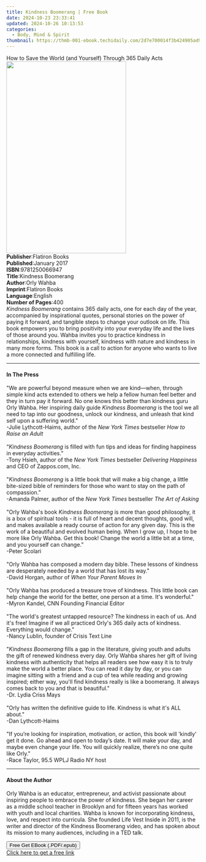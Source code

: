 ```yaml
---
title: Kindness Boomerang | Free Book
date: 2024-10-23 23:33:41
updated: 2024-10-26 10:13:53
categories:
  - Body, Mind & Spirit
thumbnail: https://thmb-001-ebook.techidaily.com/2d7e700014f3b424905ad9cf75189a518d176bb277f30a6f8059637636d9bd6a.jpg
---
```

<main id="book-container">
  <div class="flex flex-col">
    <div class="book-brief flex-1 py-6 px-4 sm:p-6 md:py-10 md:px-8">
      <!-- brief-->
      <div class="book-brief-main">
        How to Save the World (and Yourself) Through 365 Daily Acts
      </div>
    </div>
    <div
      class="book-meta-info flex-1 grid gap-4 col-start-1 col-end-3 row-start-1 sm:mb-6 sm:grid-cols-4 lg:gap-6 lg:col-start-2 lg:row-end-6 lg:row-span-6 lg:mb-0"
    >
      <div
        class="book-meta-info-left place-content-center mt-4 p-4 text-sm leading-6 col-start-2 col-span-2 dark:text-slate-400"
      >
        <img
          class="w-full h-500 object-cover rounded-lg sm:h-255 sm:col-span-2 lg:col-span-full"
          src="https://img-001-ebook.techidaily.com/dd279997589d36353133e9d7457a1e18253e906afc4842e700caf976dfe42a58.jpg"
          alt=""
          width="312"
          height="500"
        />
      </div>
      <div
        class="book-meta-info-right mt-2 col-start-1 row-start-2 col-span-3 self-center"
      >
        <!-- meta data  -->
        <div class="flex flex-col px-4 md:px-8">
          <div class="flex-1">
            <strong>Publisher</strong>:<span class="px-2">Flatiron Books</span>
          </div>
          <div class="flex-1">
            <strong>Published</strong>:<span class="px-2">January 2017</span>
          </div>
          <div class="flex-1">
            <strong>ISBN</strong>:<span class="px-2">9781250066947</span>
          </div>
          <div class="flex-1">
            <strong>Title</strong>:<span class="px-2">Kindness Boomerang</span>
          </div>
          <div class="flex-1">
            <strong>Author</strong>:<span class="px-2">Orly Wahba</span>
          </div>
          <div class="flex-1">
            <strong>Imprint</strong>:<span class="px-2">Flatiron Books</span>
          </div>
          <div class="flex-1">
            <strong>Language</strong>:<span class="px-2">English</span>
          </div>
          <div class="flex-1">
            <strong>Number of Pages</strong>:<span class="px-2">400</span>
          </div>
        </div>
      </div>
    </div>
    <div class="book-description flex-1 py-6 px-4 sm:p-6 md:py-10 md:px-8">
      <div class="book-description-main">
        <div accordion-content="" id="description">
          <i>Kindness Boomerang</i> contains 365 daily acts, one for each day of
          the year, accompanied by inspirational quotes, personal stories on the
          power of paying it forward, and tangible steps to change your outlook
          on life. This book empowers you to bring positivity into your everyday
          life and the lives of those around you. Wahba invites you to practice
          kindness in relationships, kindness with yourself, kindness with
          nature and kindness in many more forms. This book is a call to action
          for anyone who wants to live a more connected and fulfilling life.
        </div>
      </div>
    </div>
    <div class="book-excerpts flex-1 py-6 px-4 sm:p-6 md:py-10 md:px-8">
      <!-- excerpts-->
      <div class="book-excerpts-main">
        <hr />
        <h4 class="placeholder placeholder-heading">
          <span>In The Press</span>
        </h4>
        <p></p>
        <p>
          "We are powerful beyond measure when we are kind—when, through simple
          kind acts extended to others we help a fellow human feel better and
          they in turn pay it forward. No one knows this better than kindness
          guru Orly Wahba. Her inspiring daily guide
          <i>Kindness Boomerang</i> is the tool we all need to tap into our
          goodness, unlock our kindness, and unleash that kind self upon a
          suffering world."<br />-Julie Lythcott-Haims, author of the
          <i>New York Times</i> bestseller<i> How to Raise an Adult</i>
          <br /><br />“<i>Kindness Boomerang</i> is filled with fun tips and
          ideas for finding happiness in everyday activities.”<br />-Tony Hsieh,
          author of the <i>New York Times</i> bestseller
          <i>Delivering Happiness</i> and CEO of Zappos.com, Inc.<br /><br />"<i
            >Kindness Boomerang</i
          >
          is a little book that will make a big change, a little bite-sized
          bible of reminders for those who want to stay on the path of
          compassion.”<br />-Amanda Palmer, author of the
          <i>New York Times</i> bestseller <i>The Art of Asking</i
          ><br /><br />"Orly Wahba's book <i>Kindness Boomerang</i> is more than
          good philosophy, it is a box of spiritual tools - it is full of heart
          and decent thoughts, good will, and makes available a ready course of
          action for any given day. This is the work of a beautiful and evolved
          human being. When I grow up, I hope to be more like Orly Wahba. Get
          this book! Change the world a little bit at a time, and you yourself
          can change.”<br />
          -Peter Scolari<br /><br />"Orly Wahba has composed a modern day bible.
          These lessons of kindness are desperately needed by a world that has
          lost its way."<br />-David Horgan, author of
          <i>When Your Parent Moves In</i><br /><br />"Orly Wahba has produced a
          treasure trove of kindness. This little book can help change the world
          for the better, one person at a time. It's wonderful."<br />-Myron
          Kandel, CNN Founding Financial Editor<br /><br />"The world's greatest
          untapped resource? The kindness in each of us. And it's free! Imagine
          if we all practiced Orly's 365 daily acts of kindness. Everything
          would change."<br />-Nancy Lublin, founder of Crisis Text Line<br /><br />"<i
            >Kindness Boomerang</i
          >
          fills a gap in the literature, giving youth and adults the gift of
          renewed kindness every day. Orly Wahba shares her gift of living
          kindness with authenticity that helps all readers see how easy it is
          to truly make the world a better place. You can read it day by day, or
          you can imagine sitting with a friend and a cup of tea while reading
          and growing inspired; either way, you'll find kindness really is like
          a boomerang. It always comes back to you and that is beautiful."
          <br />-Dr. Lydia Criss Mays<br /><br />"Orly has written the
          definitive guide to life. Kindness is what it's ALL about."<br />-Dan
          Lythcott-Haims<br /><br />"If you’re looking for inspiration,
          motivation, or action, this book will 'kindly' get it done. Go ahead
          and open to today’s date. It will make your day, and maybe even change
          your life. You will quickly realize, there’s no one quite like
          Orly."<br />-Race Taylor, 95.5 WPLJ Radio NY host
        </p>
        <p></p>
      </div>
    </div>
    <div class="book-about-author flex-1 py-6 px-4 sm:p-6 md:py-10 md:px-8">
      <!-- about author-->
      <div class="book-main-author-main">
        <hr />
        <h4 class="placeholder placeholder-heading">
          <span>About the Author</span>
        </h4>
        <p>
          Orly Wahba is an educator, entrepreneur, and activist passionate about
          inspiring people to embrace the power of kindness. She began her
          career as a middle school teacher in Brooklyn and for fifteen years
          has worked with youth and local charities. Wahba is known for
          incorporating kindness, love, and respect into curricula. She founded
          Life Vest Inside in 2011, is the writer and director of the Kindness
          Boomerang video, and has spoken about its mission to many audiences,
          including in a TED talk.
        </p>
      </div>
    </div>
    <div class="book-free-get flex-1 py-6 px-4 sm:p-6 md:py-10 md:px-8">
      <button
        id="btn-free-get"
        class="bg-blue-500 hover:bg-blue-700 text-white font-bold py-2 px-4 rounded"
      >
        Free Get EBook (.PDF/.epub)
      </button>
      <div id="countdown-display" class="px-2 text-lg mt-2"></div>
      <a
        id="free-link"
        class="hidden bg-blue-500 hover:bg-blue-700 text-white font-bold py-2 px-4 rounded"
        href="https://www.ebooks.com/en-us/book/2610148/kindness-boomerang/orly-wahba/"
        target="_blank"
        >Click here to get a free link</a
      >
    </div>
    <script>
      let countdownTime = 0;
      let countdownInterval = null;
      document
        .getElementById('btn-free-get')
        .addEventListener('click', startCountdown);
      function startCountdown() {
        countdownTime = new Date().getTime() + 60000 * 3;
        countdownInterval = setInterval(updateCountdown, 1000);
        document.getElementById('btn-free-get').disabled = true;
        document
          .getElementById('btn-free-get')
          .classList.add('bg-gray-500', 'cursor-not-allowed');
      }
      function updateCountdown() {
        let currentTime = new Date().getTime();
        let timeLeft = countdownTime - currentTime;
        let secondsLeft = Math.floor(timeLeft / 1000);
        document.getElementById('countdown-display').innerHTML =
          `Remaining time: ${secondsLeft} seconds.`;
        if (secondsLeft <= 0) {
          clearInterval(countdownInterval);
          document.getElementById('btn-free-get').classList.add('hidden');
          document.getElementById('free-link').classList.remove('hidden');
          document.getElementById('countdown-display').innerHTML = '';
        }
      }
    </script>
  </div>
</main>
